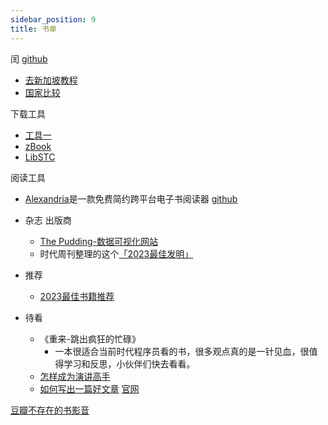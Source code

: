 ```yaml
---
sidebar_position: 9
title: 书单
---
```


闰  [github](https://github.com/The-Run-Philosophy-Organization/run)
- [去新加坡教程](https://www.ahhhhfs.com/52198/)
- [国家比较](https://github.com/alibaba-developer78/Run)

下载工具
- [工具一](https://bk.hallowlib.org/)
- [zBook](https://zbook.eu.org/)
- [LibSTC](https://www.ahhhhfs.com/50804/)


阅读工具
- [Alexandria](https://www.ahhhhfs.com/49038/)是一款免费简约跨平台电子书阅读器     [github](https://github.com/btpf/Alexandria)

- 杂志 出版商
	- [The Pudding-数据可视化网站](https://www.ahhhhfs.com/50809/)
	- 时代周刊整理的这个[「2023最佳发明」](https://time.com/collection/best-inventions-2023/)
- 推荐
	- [2023最佳书籍推荐](https://shepherd.com/bboy/2023)



- 待看
	- 《重来-跳出疯狂的忙碌》
		- 一本很适合当前时代程序员看的书，很多观点真的是一针见血，很值得学习和反思，小伙伴们快去看看。
	- [怎样成为演讲高手](https://j08v3n7cqq.feishu.cn/wiki/wikcnbeyvyIcTTV1NuOAdEfJ7Ye?chunked=false)
	- [如何写出一篇好文章](https://www.ahhhhfs.com/47427/)     [官网](https://docs.qq.com/aio/DWUNvY3FPQ1VHZnlo?p=GFtiOXHrLKIZOpsrkNOAeo)


[豆瓣不存在的书影音](https://www.ahhhhfs.com/50907/)